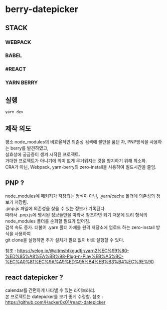 # berry-datepicker   

## STACK   
### WEBPACK     
### BABEL   
### #REACT   
### YARN BERRY   

## 실행   
    yarn dev

## 제작 의도   
평소 node_modules의 비효율적인 의존성 검색에 불만을 품던 차, PNP방식을 사용하는 berry를 발견하였고,   
실효성에 궁금증이 생겨 시작된 프로젝트.   
거대한 프로젝트가 아니기에 의미 없게 무거워지는 것을 방지하기 위해 최소화.   
CRA가 아닌, Webpack, yarn-berry의 zero-install을 사용하여 빌드시간을 줄임.

## PNP ?   

node_modules에 패키지가 저장되는 형식이 아닌, .yarn/cache 폴더에 의존성의 정보가 저장됨.   
.pnp.js 파일에 의존성을 찾을 수 있는 정보가 기록된다.   
따라서 .pnp.js에 명시된 정보들만을 따라서 참조하면 되기 때문에 트리 형식의 node_modules 폴더를 순회할 필요가 없어짐.   
검색 속도 증가. 더불어 .yarn 폴더 자체를 원격 저장소에 업로드 하는 zero-install 방식을 사용하여   
git clone을 실행하면 추가 설치가 필요 없이 바로 실행할 수 있다.

참조 : 
https://velog.io/@altmshfkgudtjr/yarn2%EC%99%80-%ED%95%A8%EA%BB%98-Plug-n-Play%EB%A5%BC-%EC%A0%81%EC%9A%A9%ED%95%B4%EB%B3%B4%EC%9E%90

## react datepicker ?   
calendar를 간편하게 나타낼 수 있는 라이브러리.  
본 프로젝트는 datepicker를 보기 좋게 수정함. 
참조 : 
https://github.com/Hacker0x01/react-datepicker
